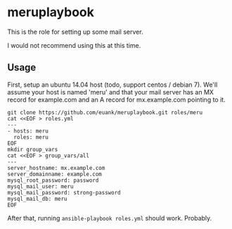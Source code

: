 meruplaybook
============

This is the role for setting up some mail server.

I would not recommend using this at this time.

## Usage

First, setup an ubuntu 14.04 host (todo, support centos / debian 7). We'll
assume your host is named 'meru' and that your mail server has an MX record for
example.com and an A record for mx.example.com pointing to it.

```
git clone https://github.com/euank/meruplaybook.git roles/meru
cat <<EOF > roles.yml
---
- hosts: meru
  roles: meru
EOF
mkdir group_vars
cat <<EOF > group_vars/all
---
server_hostname: mx.example.com
server_domainname: example.com
mysql_root_password: password
mysql_mail_user: meru
mysql_mail_password: strong-password
mysql_mail_db: meru
EOF
```

After that, running `ansible-playbook roles.yml` should work. Probably.
